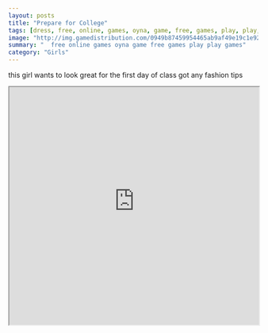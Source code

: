 ```yaml
---
layout: posts
title: "Prepare for College"
tags: [dress, free, online, games, oyna, game, free, games, play, play, games]
image: "http://img.gamedistribution.com/0949b87459954465ab9af49e19c1e922.jpg"
summary: "  free online games oyna game free games play play games"
category: "Girls"
---
```


this girl wants to look great for the first day of class got any fashion tips

<iframe width="100%" height="480px;" src="http://flash.gamedistribution.com?game=0949b87459954465ab9af49e19c1e922"></iframe>